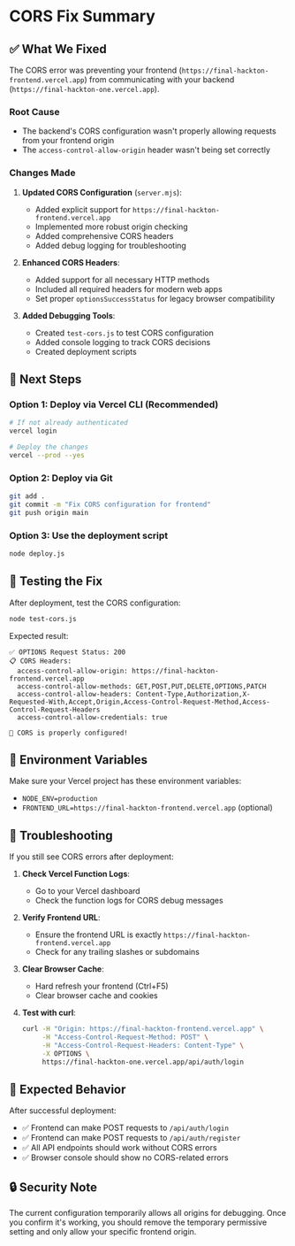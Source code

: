 # CORS Fix Summary

## ✅ What We Fixed

The CORS error was preventing your frontend (`https://final-hackton-frontend.vercel.app`) from communicating with your backend (`https://final-hackton-one.vercel.app`).

### Root Cause
- The backend's CORS configuration wasn't properly allowing requests from your frontend origin
- The `access-control-allow-origin` header wasn't being set correctly

### Changes Made

1. **Updated CORS Configuration** (`server.mjs`):
   - Added explicit support for `https://final-hackton-frontend.vercel.app`
   - Implemented more robust origin checking
   - Added comprehensive CORS headers
   - Added debug logging for troubleshooting

2. **Enhanced CORS Headers**:
   - Added support for all necessary HTTP methods
   - Included all required headers for modern web apps
   - Set proper `optionsSuccessStatus` for legacy browser compatibility

3. **Added Debugging Tools**:
   - Created `test-cors.js` to test CORS configuration
   - Added console logging to track CORS decisions
   - Created deployment scripts

## 🚀 Next Steps

### Option 1: Deploy via Vercel CLI (Recommended)
```bash
# If not already authenticated
vercel login

# Deploy the changes
vercel --prod --yes
```

### Option 2: Deploy via Git
```bash
git add .
git commit -m "Fix CORS configuration for frontend"
git push origin main
```

### Option 3: Use the deployment script
```bash
node deploy.js
```

## 🧪 Testing the Fix

After deployment, test the CORS configuration:

```bash
node test-cors.js
```

Expected result:
```
✅ OPTIONS Request Status: 200
📋 CORS Headers:
  access-control-allow-origin: https://final-hackton-frontend.vercel.app
  access-control-allow-methods: GET,POST,PUT,DELETE,OPTIONS,PATCH
  access-control-allow-headers: Content-Type,Authorization,X-Requested-With,Accept,Origin,Access-Control-Request-Method,Access-Control-Request-Headers
  access-control-allow-credentials: true

🎉 CORS is properly configured!
```

## 🔧 Environment Variables

Make sure your Vercel project has these environment variables:
- `NODE_ENV=production`
- `FRONTEND_URL=https://final-hackton-frontend.vercel.app` (optional)

## 🐛 Troubleshooting

If you still see CORS errors after deployment:

1. **Check Vercel Function Logs**:
   - Go to your Vercel dashboard
   - Check the function logs for CORS debug messages

2. **Verify Frontend URL**:
   - Ensure the frontend URL is exactly `https://final-hackton-frontend.vercel.app`
   - Check for any trailing slashes or subdomains

3. **Clear Browser Cache**:
   - Hard refresh your frontend (Ctrl+F5)
   - Clear browser cache and cookies

4. **Test with curl**:
   ```bash
   curl -H "Origin: https://final-hackton-frontend.vercel.app" \
        -H "Access-Control-Request-Method: POST" \
        -H "Access-Control-Request-Headers: Content-Type" \
        -X OPTIONS \
        https://final-hackton-one.vercel.app/api/auth/login
   ```

## 📱 Expected Behavior

After successful deployment:
- ✅ Frontend can make POST requests to `/api/auth/login`
- ✅ Frontend can make POST requests to `/api/auth/register`
- ✅ All API endpoints should work without CORS errors
- ✅ Browser console should show no CORS-related errors

## 🔒 Security Note

The current configuration temporarily allows all origins for debugging. Once you confirm it's working, you should remove the temporary permissive setting and only allow your specific frontend origin.
